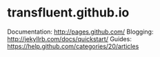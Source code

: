 transfluent.github.io
=====================
Documentation: http://pages.github.com/
Blogging: http://jekyllrb.com/docs/quickstart/
Guides: https://help.github.com/categories/20/articles
